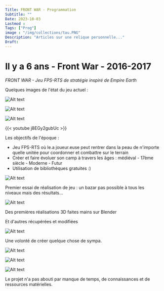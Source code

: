```yaml
---
Title: FRONT WAR - Programmation
Subtitle: ""
Date: 2023-10-03
Lastmod : 
Tags: ["Prog"]
image : "/img/collections/tau.PNG"
Description: "Articles sur une relique personnelle..."
Draft: 
---
```


# Il y a 6 ans - Front War - 2016-2017

*FRONT WAR - Jeu FPS-RTS de stratégie inspiré de Empire Earth*

Quelques images de l'état du jeu actuel : 

![Alt text](/img/collections/iso_view_3.png "")

![Alt text](/img/collections/iso_view_2.png "")

![Alt text](/img/collections/iso_view.png "")

{{< youtube j8EGy2gubUc >}}

Les objectifs de l'époque : 

- Jeu FPS-RTS où le.a joueur.euse peut rentrer dans la peau de n'importe quelle unitée pour coordonner et combattre sur le terrain
- Créer et faire évoluer son camp à travers les âges : médiéval - 17ème siècle - Moderne - Futur
- Utilisation de bibliothèques gratuites :)

![Alt text](/img/collections/aaah.png "")

Premier essai de réalisation de jeu : un bazar pas possible à tous les niveaux mais des résultats...

![Alt text](/img/collections/wall_tau.PNG "") 

Des premières réalisations 3D faites mains sur Blender

Et d'autres récupérées et modifiées 

![Alt text](/img/collections/tau_2.PNG "") 

Une volonté de créer quelque chose de sympa. 

![Alt text](/img/collections/Doc_2.PNG "")

![Alt text](/img/collections/Doc.PNG "")

![Alt text](/img/collections/batiment_doc.PNG "")


Le projet n'a pas abouti par manque de temps, de connaissances et de ressources matérielles. 




